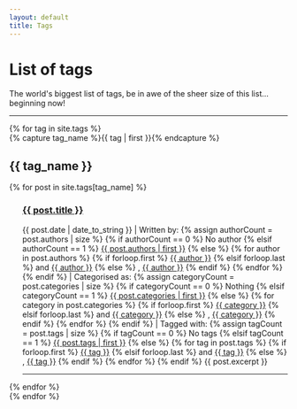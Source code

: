 ```yaml
---
layout: default
title: Tags
---
```

# List of tags
The world's biggest list of tags, be in awe of the sheer size of this list... beginning now!
<hr>
{% for tag in site.tags %}
  <div class="blogList">
    {% capture tag_name %}{{ tag | first }}{% endcapture %}
    <div id="#{{ tag_name | slugize }}"></div>
    <h2 class="tag-head">{{ tag_name }}</h2>
    <a name="{{ tag_name | slugize }}"></a>
    {% for post in site.tags[tag_name] %}
        <ul>
            <h3><a href="{{ post.url }}">{{ post.title }}</a></h3>
            {{ post.date | date_to_string }} | Written by: 
  {% assign authorCount = post.authors | size %}
    {% if authorCount == 0 %}
        No author
    {% elsif authorCount == 1 %}
    <a href="/authors/{{ post.authors | first }}">{{ post.authors | first }}</a>
        {% else %}
            {% for author in post.authors %}
                {% if forloop.first %}
                    <a href="/authors/{{ author }}">{{ author }}</a>
                {% elsif forloop.last %}
                    and <a href="/authors/{{ author }}">{{ author }}</a>
                {% else %}
                    , <a href="/authors/{{ author }}">{{ author }}</a>
        {% endif %}
    {% endfor %}
{% endif %} | Categorised as: 
{% assign categoryCount = post.categories | size %}
    {% if categoryCount == 0 %}
        Nothing
    {% elsif categoryCount == 1 %}
    <a href="/category/{{ post.categories | first  | downcase }}">{{ post.categories | first }}</a>
        {% else %}
            {% for category in post.categories %}
                {% if forloop.first %}
                    <a href="/category/{{ category | downcase }}">{{ category }}</a>
                {% elsif forloop.last %}
                    and <a href="/category/{{ category | downcase }}">{{ category }}</a>
                {% else %}
                    , <a href="/category/{{ category | downcase }}">{{ category }}</a>
        {% endif %}
    {% endfor %}
{% endif %} | Tagged with:
{% assign tagCount = post.tags | size %}
    {% if tagCount == 0 %}
        No tags
    {% elsif tagCount == 1 %}
    <a href="/tag/#{{ post.tags | first }}">{{ post.tags | first }}</a>
        {% else %}
            {% for tag in post.tags %}
                {% if forloop.first %}
                    <a href="/tag/#{{ tag }}">{{ tag }}</a>
                {% elsif forloop.last %}
                    and <a href="/tag/#{{ tag  }}">{{ tag }}</a>
                {% else %}
                    , <a href="/tag/#{{ tag  }}">{{ tag }}</a>
        {% endif %}
    {% endfor %}
{% endif %}
                {{ post.excerpt }}
      <hr>
      </ul>
    {% endfor %}
  </div>
{% endfor %}